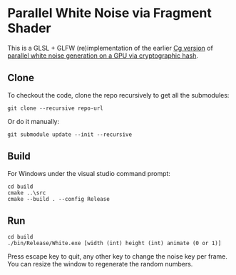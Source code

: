 # Parallel White Noise via Fragment Shader #

This is a GLSL + GLFW (re)implementation of the earlier [Cg version](https://github.com/1iyiwei/noise/tree/master/WhiteNoise/) of [parallel white noise generation on a GPU via cryptographic hash](https://dl.acm.org/citation.cfm?id=1342263).

## Clone ##

<!--
git submodule add https://github.com/glfw/glfw src/external/glfw
git submodule add https://github.com/rikusalminen/glxw src/external/glxw
-->

To checkout the code, clone the repo recursively to get all the submodules:
```
git clone --recursive repo-url
```

Or do it manually:
```
git submodule update --init --recursive
```

## Build ##

For Windows under the visual studio command prompt:
```
cd build
cmake ..\src
cmake --build . --config Release
```

## Run ##

```
cd build
./bin/Release/White.exe [width (int) height (int) animate (0 or 1)]
```
Press escape key to quit, any other key to change the noise key per frame.
You can resize the window to regenerate the random numbers.
